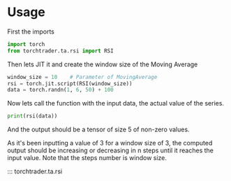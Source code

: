 # Usage

First the imports
```python
import torch
from torchtrader.ta.rsi import RSI
```

Then lets JIT it and create the window size of the Moving Average
```python
window_size = 10    # Parameter of MovingAverage
rsi = torch.jit.script(RSI(window_size))
data = torch.randn(1, 6, 50) + 100
```

Now lets call the function with the input data, the actual value of the series.
```python
print(rsi(data))
```

And the output should be a tensor of size 5 of non-zero values.


As it's been inputting a value of 3 for a window size of 3, the computed
output should be increasing or decreasing in n steps until it reaches the
input value.
Note that the steps number is window size.

::: torchtrader.ta.rsi
